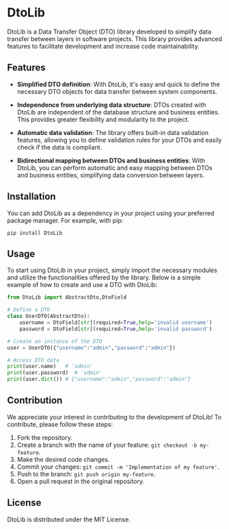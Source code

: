 # DtoLib

DtoLib is a Data Transfer Object (DTO) library developed to simplify data transfer between layers in software projects. This library provides advanced features to facilitate development and increase code maintainability.

## Features

- **Simplified DTO definition**: With DtoLib, it's easy and quick to define the necessary DTO objects for data transfer between system components.

- **Independence from underlying data structure**: DTOs created with DtoLib are independent of the database structure and business entities. This provides greater flexibility and modularity to the project.

- **Automatic data validation**: The library offers built-in data validation features, allowing you to define validation rules for your DTOs and easily check if the data is compliant.

- **Bidirectional mapping between DTOs and business entities**: With DtoLib, you can perform automatic and easy mapping between DTOs and business entities, simplifying data conversion between layers.


## Installation

You can add DtoLib as a dependency in your project using your preferred package manager. For example, with pip:

```shell
pip install DtoLib
```

## Usage

To start using DtoLib in your project, simply import the necessary modules and utilize the functionalities offered by the library. Below is a simple example of how to create and use a DTO with DtoLib:

```python
from DtoLib import AbstractDto,DtoField

# Define a DTO
class UserDTO(AbstractDto):
    username = DtoField[str](required=True,help='invalid username')
    password = DtoField[str](required=True,help='invalid password')

# Create an instance of the DTO
user = UserDTO({"username":"admin","password":"admin"})

# Access DTO data
print(user.name)   # 'admin'
print(user.password)  # 'admin'
print(user.dict()) # {"username":"admin","password":"admin"}
```

## Contribution

We appreciate your interest in contributing to the development of DtoLib! To contribute, please follow these steps:

1. Fork the repository.
2. Create a branch with the name of your feature: `git checkout -b my-feature`.
3. Make the desired code changes.
4. Commit your changes: `git commit -m 'Implementation of my feature'`.
5. Push to the branch: `git push origin my-feature`.
6. Open a pull request in the original repository.

## License

DtoLib is distributed under the MIT License.